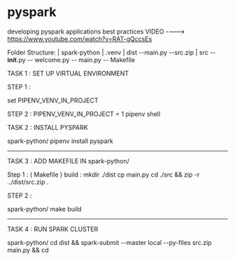 # pyspark
developing pyspark applications best practices
VIDEO ----> https://www.youtube.com/watch?v=RAT-gQccsEs

Folder Structure:
| spark-python
  | .venv
  | dist
    --main.py
    --src.zip
  | src
    -- __init__.py
    -- welcome.py
  -- main.py
  -- Makefile
  
  
  
TASK 1 : SET UP VIRTUAL ENVIRONMENT

STEP 1 : 

set PIPENV_VENV_IN_PROJECT

STEP 2 :
PIPENV_VENV_IN_PROJECT = 1 pipenv shell


TASK 2 : INSTALL PYSPARK 

spark-python/  pipenv install pyspark 

_________________


TASK 3 : ADD MAKEFILE IN spark-python/

Step 1 :
( Makefile )
build :
    mkdir ./dist
    cp main.py
    cd ./src && zip  -r ../dist/src.zip . 
    
    
STEP 2 : 

spark-python/ make build

_____________________

TASK 4 : RUN SPARK CLUSTER

spark-python/ cd dist  &&  spark-submit --master local --py-files src.zip main.py && cd
